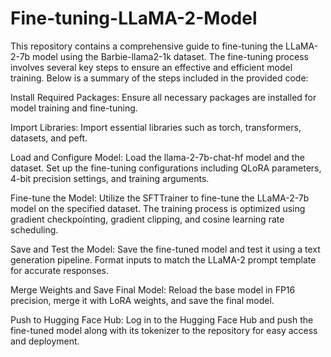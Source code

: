# Fine-tuning-LLaMA-2-Model
This repository contains a comprehensive guide to fine-tuning the LLaMA-2-7b model using the Barbie-llama2-1k dataset. The fine-tuning process involves several key steps to ensure an effective and efficient model training. Below is a summary of the steps included in the provided code:

Install Required Packages: Ensure all necessary packages are installed for model training and fine-tuning.

Import Libraries: Import essential libraries such as torch, transformers, datasets, and peft.

Load and Configure Model: Load the llama-2-7b-chat-hf model and the dataset.
Set up the fine-tuning configurations including QLoRA parameters, 4-bit precision settings, and training arguments.

Fine-tune the Model: Utilize the SFTTrainer to fine-tune the LLaMA-2-7b model on the specified dataset. The training process is optimized using gradient checkpointing, gradient clipping, and cosine learning rate scheduling.

Save and Test the Model: Save the fine-tuned model and test it using a text generation pipeline. Format inputs to match the LLaMA-2 prompt template for accurate responses.

Merge Weights and Save Final Model: Reload the base model in FP16 precision, merge it with LoRA weights, and save the final model.

Push to Hugging Face Hub: Log in to the Hugging Face Hub and push the fine-tuned model along with its tokenizer to the repository for easy access and deployment.
